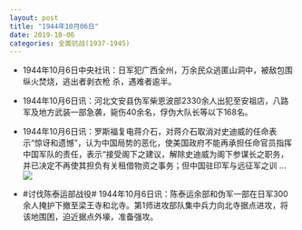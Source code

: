 ```yaml
---
layout: post
title: "1944年10月06日"
date: 2019-10-06
categories: 全面抗战(1937-1945)
---
```


<meta name="referrer" content="no-referrer" />

- 1944年10月6日中央社讯：日军犯广西全州，万余民众逃匿山洞中，被敌包围纵火焚烧，逃出者剥衣枪 杀，遇难者逾半。 

- 1944年10月6日讯：河北文安县伪军柴恩波部2330余人出犯至安祖店，八路军及地方武装一部急袭，毙伤40余名，俘伪大队长等以下168名。 

- 1944年10月6日讯：罗斯福复电蒋介石，对蒋介石取消对史迪威的任命表示“惊讶和遗憾”，认为中国局势的恶化，使美国政府不能再承担任命官员指挥中国军队的责任，表示“接受阁下之建议，解除史迪威为阁下参谋长之职务，并已决定不再使其担负有关租借物资之事务；但中国驻印军与远征军之训 ... <br/><img src="https://wx2.sinaimg.cn/large/aca367d8ly1g7oci6urpjj20c80903yj.jpg" />

- #讨伐陈泰运部战役# 1944年10月6日讯：陈泰运余部和伪军一部在日军300余人掩护下撤至梁王寺和北寺。第1师进攻部队集中兵力向北寺据点进攻，将该地围困，迫近据点外壕，准备强攻。 

